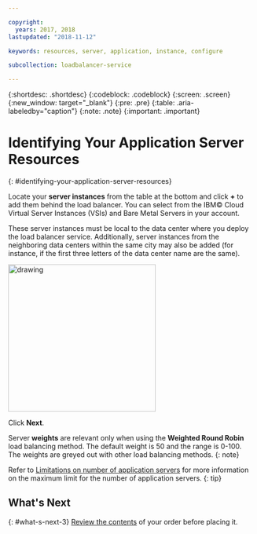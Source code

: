 ```yaml
---

copyright:
  years: 2017, 2018
lastupdated: "2018-11-12"

keywords: resources, server, application, instance, configure

subcollection: loadbalancer-service

---
```


{:shortdesc: .shortdesc}
{:codeblock: .codeblock}
{:screen: .screen}
{:new_window: target="_blank"}
{:pre: .pre}
{:table: .aria-labeledby="caption"}
{:note: .note}
{:important: .important}

# Identifying Your Application Server Resources
{: #identifying-your-application-server-resources}

Locate your **server instances** from the table at the bottom and click **+** to add them behind the load balancer. You can select from the IBM© Cloud Virtual Server Instances (VSIs) and Bare Metal Servers in your account.

These server instances must be local to the data center where you deploy the load balancer service. Additionally, server instances from the neighboring data centers within the same city may also be added (for instance, if the first three letters of the data center name are the same).

<img src="images/locate-server-instance.png" alt="drawing" style="width: 300px;"/>

Click **Next**.

Server **weights** are relevant only when using the **Weighted Round Robin** load balancing method. The default weight is 50 and the range is 0-100. The weights are greyed out with other load balancing methods.
{: note}

Refer to [Limitations on number of application servers](/docs/infrastructure/loadbalancer-service?topic=loadbalancer-service-faqs-for-ibm-cloud-load-balancer#what-s-the-maximum-number-of-compute-instances-i-can-associate-with-my-load-balancer-) for more information on the maximum limit for the number of application servers.
{: tip}

## What's Next
{: #what-s-next-3}
[Review the contents](/docs/infrastructure/loadbalancer-service?topic=loadbalancer-service-review-and-place-your-order) of your order before placing it.
